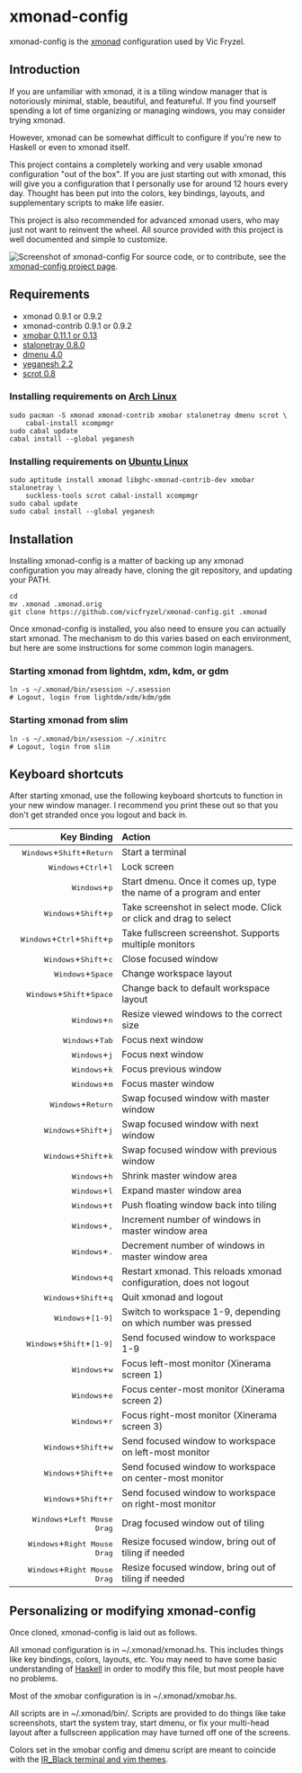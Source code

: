 # xmonad-config
xmonad-config is the [xmonad](http://xmonad.org/) configuration used by Vic Fryzel.


## Introduction

If you are unfamiliar with xmonad, it is a tiling window manager that is
notoriously minimal, stable, beautiful, and featureful.  If you find yourself
spending a lot of time organizing or managing windows, you may consider trying
xmonad.

However, xmonad can be somewhat difficult to configure if you're new to
Haskell or even to xmonad itself.

This project contains a completely working and very usable xmonad
configuration "out of the box".  If you are just starting out with xmonad,
this will give you a configuration that I personally use for around 12 hours
every day.  Thought has been put into the colors, key bindings, layouts,
and supplementary scripts to make life easier.

This project is also recommended for advanced xmonad users, who may just not
want to reinvent the wheel.  All source provided with this project is well
documented and simple to customize.

![Screenshot of xmonad-config](https://raw.github.com/vicfryzel/xmonad-config/master/screenshot.png)
For source code, or to contribute, see the
[xmonad-config project page](http://github.com/vicfryzel/xmonad-config).


## Requirements

* xmonad 0.9.1 or 0.9.2
* xmonad-contrib 0.9.1 or 0.9.2
* [xmobar 0.11.1 or 0.13](http://projects.haskell.org/xmobar/)
* [stalonetray 0.8.0](http://stalonetray.sourceforge.net/)
* [dmenu 4.0](http://tools.suckless.org/dmenu/)
* [yeganesh 2.2](http://dmwit.com/yeganesh/)
* [scrot 0.8](http://freshmeat.net/projects/scrot/)

### Installing requirements on [Arch Linux](http://www.archlinux.org/)

    sudo pacman -S xmonad xmonad-contrib xmobar stalonetray dmenu scrot \
        cabal-install xcompmgr
    sudo cabal update
    cabal install --global yeganesh

### Installing requirements on [Ubuntu Linux](http://www.ubuntu.com/)

    sudo aptitude install xmonad libghc-xmonad-contrib-dev xmobar stalonetray \
        suckless-tools scrot cabal-install xcompmgr
    sudo cabal update
    sudo cabal install --global yeganesh

## Installation

Installing xmonad-config is a matter of backing up any xmonad configuration
you may already have, cloning the git repository, and updating your PATH.

    cd
    mv .xmonad .xmonad.orig
    git clone https://github.com/vicfryzel/xmonad-config.git .xmonad

Once xmonad-config is installed, you also need to ensure you can actually
start xmonad.  The mechanism to do this varies based on each environment, but
here are some instructions for some common login managers.

### Starting xmonad from lightdm, xdm, kdm, or gdm

    ln -s ~/.xmonad/bin/xsession ~/.xsession
    # Logout, login from lightdm/xdm/kdm/gdm

### Starting xmonad from slim

    ln -s ~/.xmonad/bin/xsession ~/.xinitrc
    # Logout, login from slim


## Keyboard shortcuts

After starting xmonad, use the following keyboard shortcuts to function in
your new window manager.  I recommend you print these out so that you don't
get stranded once you logout and back in.

|                           Key Binding                        |                        Action                          |
|-------------------------------------------------------------:|:-------------------------------------------------------|
| <kbd>Windows</kbd>+<kbd>Shift</kbd>+<kbd>Return</kbd>            |                      Start a terminal                  |
| <kbd>Windows</kbd>+<kbd>Ctrl</kbd>+<kbd>l</kbd>                  |                        Lock screen                     |
| <kbd>Windows</kbd>+<kbd>p</kbd> | Start dmenu.  Once it comes up, type the name of a program and enter |
| <kbd>Windows</kbd>+<kbd>Shift</kbd>+<kbd>p</kbd> | Take screenshot in select mode. Click or click and drag to select |
| <kbd>Windows</kbd>+<kbd>Ctrl</kbd>+<kbd>Shift</kbd>+<kbd>p</kbd> | Take fullscreen screenshot. Supports multiple monitors |
| <kbd>Windows</kbd>+<kbd>Shift</kbd>+<kbd>c</kbd> | Close focused window |
| <kbd>Windows</kbd>+<kbd>Space</kbd> | Change workspace layout |
| <kbd>Windows</kbd>+<kbd>Shift</kbd>+<kbd>Space</kbd> | Change back to default workspace layout |
| <kbd>Windows</kbd>+<kbd>n</kbd> | Resize viewed windows to the correct size |
| <kbd>Windows</kbd>+<kbd>Tab</kbd> | Focus next window |
| <kbd>Windows</kbd>+<kbd>j</kbd> | Focus next window |
| <kbd>Windows</kbd>+<kbd>k</kbd> | Focus previous window |
| <kbd>Windows</kbd>+<kbd>m</kbd> | Focus master window |
| <kbd>Windows</kbd>+<kbd>Return</kbd> | Swap focused window with master window |
| <kbd>Windows</kbd>+<kbd>Shift</kbd>+<kbd>j</kbd> | Swap focused window with next window |
| <kbd>Windows</kbd>+<kbd>Shift</kbd>+<kbd>k</kbd> | Swap focused window with previous window |
| <kbd>Windows</kbd>+<kbd>h</kbd> | Shrink master window area |
| <kbd>Windows</kbd>+<kbd>l</kbd> | Expand master window area |
| <kbd>Windows</kbd>+<kbd>t</kbd> | Push floating window back into tiling |
| <kbd>Windows</kbd>+<kbd>,</kbd> | Increment number of windows in master window area |
| <kbd>Windows</kbd>+<kbd>.</kbd> | Decrement number of windows in master window area |
| <kbd>Windows</kbd>+<kbd>q</kbd> | Restart xmonad. This reloads xmonad configuration, does not logout |
| <kbd>Windows</kbd>+<kbd>Shift</kbd>+<kbd>q</kbd> | Quit xmonad and logout |
| <kbd>Windows</kbd>+<kbd>[1-9]</kbd> | Switch to workspace 1-9, depending on which number was pressed |
| <kbd>Windows</kbd>+<kbd>Shift</kbd>+<kbd>[1-9]</kbd> | Send focused window to workspace 1-9 |
| <kbd>Windows</kbd>+<kbd>w</kbd> | Focus left-most monitor (Xinerama screen 1) |
| <kbd>Windows</kbd>+<kbd>e</kbd> | Focus center-most monitor (Xinerama screen 2) |
| <kbd>Windows</kbd>+<kbd>r</kbd> | Focus right-most monitor (Xinerama screen 3) |
| <kbd>Windows</kbd>+<kbd>Shift</kbd>+<kbd>w</kbd> | Send focused window to workspace on left-most monitor |
| <kbd>Windows</kbd>+<kbd>Shift</kbd>+<kbd>e</kbd> | Send focused window to workspace on center-most monitor |
| <kbd>Windows</kbd>+<kbd>Shift</kbd>+<kbd>r</kbd> | Send focused window to workspace on right-most monitor |
| <kbd>Windows</kbd>+<kbd>Left Mouse Drag</kbd> | Drag focused window out of tiling |
| <kbd>Windows</kbd>+<kbd>Right Mouse Drag</kbd> | Resize focused window, bring out of tiling if needed |
| <kbd>Windows</kbd>+<kbd>Right Mouse Drag</kbd> | Resize focused window, bring out of tiling if needed |


## Personalizing or modifying xmonad-config

Once cloned, xmonad-config is laid out as follows.

All xmonad configuration is in ~/.xmonad/xmonad.hs.  This includes
things like key bindings, colors, layouts, etc.  You may need to have some
basic understanding of [Haskell](https://wiki.haskell.org/Haskell)
in order to modify this file, but most people have no problems.

Most of the xmobar configuration is in ~/.xmonad/xmobar.hs.

All scripts are in ~/.xmonad/bin/.  Scripts are provided to do things like
take screenshots, start the system tray, start dmenu, or fix your multi-head
layout after a fullscreen application may have turned off one of the screens. 

Colors set in the xmobar config and dmenu script are meant to coincide with the
[IR_Black terminal and vim themes](http://toddwerth.com/2008/04/30/the-last-vim-color-scheme-youll-ever-need/).
